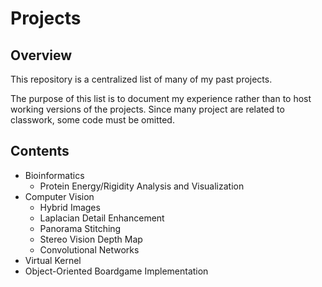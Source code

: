 # Projects

## Overview
This repository is a centralized list of many of my past projects. 

The purpose of this list is to document my experience rather than to host working versions of the projects. Since many project are related to classwork, some code must be omitted.

## Contents
- Bioinformatics
  - Protein Energy/Rigidity Analysis and Visualization
- Computer Vision
  - Hybrid Images
  - Laplacian Detail Enhancement
  - Panorama Stitching
  - Stereo Vision Depth Map
  - Convolutional Networks
- Virtual Kernel
- Object-Oriented Boardgame Implementation
  

  
